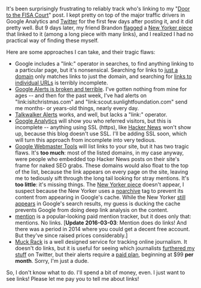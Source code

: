 It's been surprisingly frustrating to reliably track who's linking to my "<a href="/post/the-door-to-the-fisa-court">Door to the FISA Court</a>" post. I kept pretty on top of the major traffic drivers in Google Analytics and [Twitter](https://twitter.com/search?q=konklone.com%2Fpost%2Fthe-door-to-the-fisa-court&mode=realtime&src=typd) for the first few days after posting it, and it did pretty well. But 9 days later, my friend Brandon [flagged](https://twitter.com/btj/status/366370683980226562) a [New Yorker piece](http://www.newyorker.com/online/blogs/elements/2013/08/the-government-versus-your-secrets.html) that linked to it (among a long piece with many links), and I realized I had no practical way of finding these myself.

Here are some approaches I can take, and their tragic flaws:

* Google includes a "link:" operator in searches, to find anything linking to a particular page, but it's nonsensical. Searching for links to [just a domain](https://www.google.com/search?q=link%3Ahttp%3A%2F%2Fkonklone.com%2Fpost%2Fthe-door-to-the-fisa-court&oq=link%3Ahttp%3A%2F%2Fkonklone.com%2Fpost%2Fthe-door-to-the-fisa-court&aqs=chrome.0.69i57.806j0&sourceid=chrome&ie=UTF-8#bav=on.2,or.r_cp.r_qf.&fp=3d588f7bb9939eb&q=link:http%3A%2F%2Fkonklone.com) only matches links to just the domain, and searching for [links to individual URLs](https://www.google.com/search?q=link%3Ahttp%3A%2F%2Fkonklone.com%2Fpost%2Fthe-door-to-the-fisa-court&oq=link%3Ahttp%3A%2F%2Fkonklone.com%2Fpost%2Fthe-door-to-the-fisa-court&aqs=chrome.0.69i57.806j0&sourceid=chrome&ie=UTF-8#bav=on.2,or.r_cp.r_qf.&fp=3d588f7bb9939eb&q=link:http%3A%2F%2Fkonklone.com%2Fpost%2Fthe-door-to-the-fisa-court) is terribly incomplete.
* [Google Alerts is broken and terrible](http://www.forbes.com/sites/kashmirhill/2013/07/30/google-alerts-are-broken/). I've gotten nothing from mine for ages -- and then for the past week, I've had alerts on "link:isitchristmas.com" and "link:scout.sunlightfoundation.com" send me months- or years-old things, nearly every day.
* [Talkwalker Alerts](http://www.talkwalker.com/alerts/) works, and well, but lacks a "link:" operator.
* [Google Analytics](https://www.google.com/analytics) will show you who referred visitors, but this is incomplete -- anything using SSL (https), like [Hacker News](https://news.ycombinator.com/item?id=6135579) won't show up, because this blog doesn't use SSL. I'll be adding SSL soon, which will turn this approach from incomplete into very tedious. 
* [Google Webmaster Tools](https://www.google.com/webmasters/tools) will list links to your site, but it has two tragic flaws. It's **too much**: most of the listed domains, in my case anyway, were people who embedded top Hacker News posts on their site's frame for naked SEO grabs. These domains would also float to the top of the list, because the link appears on every page on the site, leaving me to tediously sift through the long tail looking for stray mentions. It's **too little**: it's missing things. The [New Yorker piece](http://www.newyorker.com/online/blogs/elements/2013/08/the-government-versus-your-secrets.html) doesn't appear, I suspect because the New Yorker uses a <a href="http://noarchive.net/mission/">noarchive</a> tag to prevent its content from appearing in Google's cache. While the New Yorker [still appears](https://www.google.com/search?q=http%3A%2F%2Fwww.newyorker.com%2Fonline%2Fblogs%2Felements%2F2013%2F08%2Fthe-government-versus-your-secrets.html&oq=http%3A%2F%2Fwww.newyorker.com%2Fonline%2Fblogs%2Felements%2F2013%2F08%2Fthe-government-versus-your-secrets.html&aqs=chrome.0.69i57.173j0&sourceid=chrome&ie=UTF-8#bav=on.2,or.r_cp.r_qf.&fp=3d588f7bb9939eb&pws=0&q=site:newyorker.com+%22http://www.newyorker.com/online/blogs/elements/2013/08/the-government-versus-your-secrets.html%22) in Google's search results, my guess is ducking the cache prevents Google from doing deep link analysis on the content.
* [mention](https://mention.com) is a popular-looking paid mention tracker, but it does only that: mentions. No links. [**Update 2016-03-03**: Mention does do links! And there was a period in 2014 where you could get a decent free account. But they've since raised prices considerably.]
* [Muck Rack](http://muckrack.com) is a well designed service for tracking online journalism. It doesn't do links, but it is useful for seeing which journalists [furthered my stuff](http://muckrack.com/link/JW1d/the-door-to-the-fisa-court) on Twitter, but their alerts require a [paid plan](http://muckrack.com/plans), beginning at $99 **per month**. Sorry, I'm just a dude.

So, I don't know what to do. I'll spend a bit of money, even. I just want to see links! Please let me pay you to tell me about links!